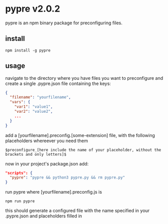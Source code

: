 # pypre v2.0.2

pypre is an npm binary package for preconfiguring files.

## install
```
npm install -g pypre
 ```

## usage
navigate to the directory where you have files you want to preconfigure and create a single .pypre.json file containing the keys:
```json
{
  "filename": "yourfilename",
  "vars": {
    "var1": "value1",
    "var2": "value2",
    ...
  }
}
```

add a [yourfilename].preconfig.[some-extension] file, with the following placeholders whereever you need them
```
$preconfigure_[here include the name of your placeholder, without the brackets and only letters]$
```

now in your project's package.json add:
```json
"scripts": {
  "pypre": "pypre && python3 pypre.py && rm pypre.py"
}
```

run pypre where [yourfilename].preconfig.js is
```
npm run pypre
```

this should generate a configured file with the name specified in your .pypre.json and placeholders filled in
